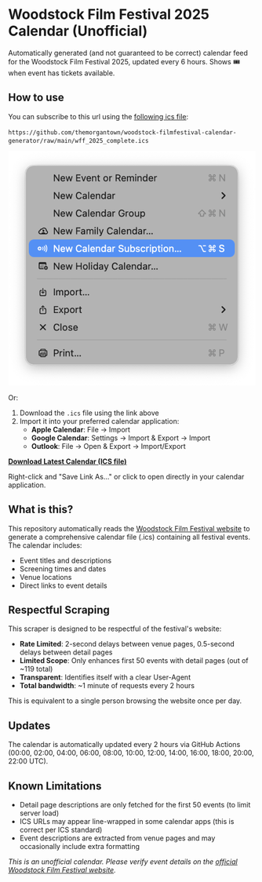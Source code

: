 # Woodstock Film Festival 2025 Calendar (Unofficial)

Automatically generated (and not guaranteed to be correct) calendar feed for the Woodstock Film Festival 2025, updated every 6 hours. Shows 🎟️ when event has tickets available. 


## How to use

You can subscribe to this url using the [following ics file](https://github.com/themorgantown/woodstock-filmfestival-calendar-generator/raw/main/wff_2025_complete.ics):

`https://github.com/themorgantown/woodstock-filmfestival-calendar-generator/raw/main/wff_2025_complete.ics`

![Add to Calendar](calendar_add.png)

Or:

1. Download the `.ics` file using the link above
2. Import it into your preferred calendar application:
   - **Apple Calendar**: File → Import
   - **Google Calendar**: Settings → Import & Export → Import
   - **Outlook**: File → Open & Export → Import/Export

**[Download Latest Calendar (ICS file)](https://github.com/themorgantown/woodstock-filmfestival-calendar-generator/raw/main/wff_2025_complete.ics)**

Right-click and "Save Link As..." or click to open directly in your calendar application.

## What is this?

This repository automatically reads the [Woodstock Film Festival website](https://woodstockfilmfestival.org) to generate a comprehensive calendar file (.ics) containing all festival events. The calendar includes:

- Event titles and descriptions
- Screening times and dates
- Venue locations
- Direct links to event details
 

## Respectful Scraping

This scraper is designed to be respectful of the festival's website:
- **Rate Limited**: 2-second delays between venue pages, 0.5-second delays between detail pages
- **Limited Scope**: Only enhances first 50 events with detail pages (out of ~119 total)
- **Transparent**: Identifies itself with a clear User-Agent
- **Total bandwidth**: ~1 minute of requests every 2 hours

This is equivalent to a single person browsing the website once per day.

## Updates

The calendar is automatically updated every 2 hours via GitHub Actions (00:00, 02:00, 04:00, 06:00, 08:00, 10:00, 12:00, 14:00, 16:00, 18:00, 20:00, 22:00 UTC).


## Known Limitations

- Detail page descriptions are only fetched for the first 50 events (to limit server load)
- ICS URLs may appear line-wrapped in some calendar apps (this is correct per ICS standard)
- Event descriptions are extracted from venue pages and may occasionally include extra formatting

 
*This is an unofficial calendar. Please verify event details on the [official Woodstock Film Festival website](https://woodstockfilmfestival.org).*
